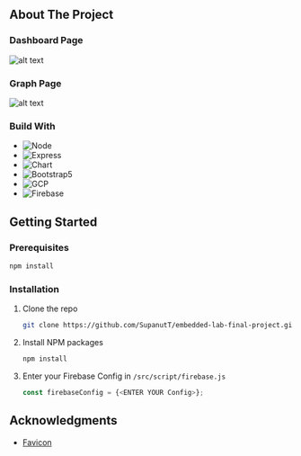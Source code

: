 ## About The Project

### Dashboard Page
![alt text](https://media.discordapp.net/attachments/1020618076858875985/1109543879448989838/dashboard.png)

### Graph Page
![alt text](https://media.discordapp.net/attachments/1020618076858875985/1109543879792930816/graph.png)

### Build With
* ![Node](https://img.shields.io/badge/Node.js-339933?style=for-the-badge&logo=nodedotjs&logoColor=white)
* ![Express](https://img.shields.io/badge/Express.js-000000?style=for-the-badge&logo=express&logoColor=white)
* ![Chart](https://img.shields.io/badge/Chart.js-FF6384?style=for-the-badge&logo=chartdotjs&logoColor=white)
* ![Bootstrap5](https://img.shields.io/badge/Bootstrap-563D7C?style=for-the-badge&logo=bootstrap&logoColor=white)
* ![GCP](https://img.shields.io/badge/Google_Cloud-4285F4?style=for-the-badge&logo=google-cloud&logoColor=white)
* ![Firebase](https://img.shields.io/badge/firebase-ffca28?style=for-the-badge&logo=firebase&logoColor=black)

## Getting Started
### Prerequisites
  ```sh
  npm install
  ```
### Installation
1. Clone the repo
   ```sh
   git clone https://github.com/SupanutT/embedded-lab-final-project.git
   ```
2. Install NPM packages
   ```sh
   npm install
   ```
3. Enter your Firebase Config in `/src/script/firebase.js`
   ```js
   const firebaseConfig = {<ENTER YOUR Config>};
   ```
## Acknowledgments
* [Favicon](https://www.flaticon.com/)
